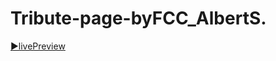 # Tribute-page-byFCC_AlbertS.
[▶️livePreview]( https://albert-santiago.github.io/Free_Code_Camp/Tribute_Page )
